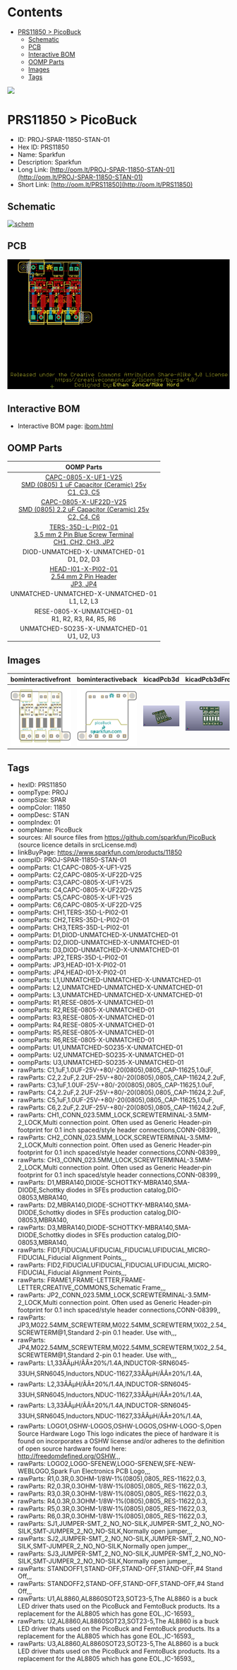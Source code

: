 



Contents
========

* [PRS11850 > PicoBuck](#prs11850--picobuck)
	* [Schematic](#schematic)
	* [PCB](#pcb)
	* [Interactive BOM](#interactive-bom)
	* [OOMP Parts](#oomp-parts)
	* [Images](#images)
	* [Tags](#tags)
  
![][im]
# PRS11850 > PicoBuck

- ID: PROJ-SPAR-11850-STAN-01
- Hex ID: PRS11850
- Name: Sparkfun
- Description: Sparkfun
- Long Link: [http://oom.lt/PROJ-SPAR-11850-STAN-01](http://oom.lt/PROJ-SPAR-11850-STAN-01)
- Short Link: [http://oom.lt/PRS11850](http://oom.lt/PRS11850)

## Schematic
  
[![schem](eagleSchemImage.png)](eagleSchemImage.png)
## PCB
  
[![pcb](eagleImage.png)](eagleImage.png)
## Interactive BOM

- Interactive BOM page: [ibom.html](https://htmlpreview.github.io/?https://github.com/oomlout/oomlout_OOMP_projects/blob/main/PROJ-SPAR-11850-STAN-01/kicad/bom/ibom.html)

## OOMP Parts
  

|OOMP Parts|
| :---: |
|[CAPC-0805-X-UF1-V25<br> SMD (0805) 1 uF Capacitor (Ceramic) 25v<br> C1, C3, C5](https://github.com/oomlout/oomlout_OOMP_parts/tree/main/CAPC-0805-X-UF1-V25/)|
|[CAPC-0805-X-UF22D-V25<br> SMD (0805) 2.2 uF Capacitor (Ceramic) 25v<br> C2, C4, C6](https://github.com/oomlout/oomlout_OOMP_parts/tree/main/CAPC-0805-X-UF22D-V25/)|
|[TERS-35D-L-PI02-01<br> 3.5 mm 2 Pin Blue Screw Terminal<br> CH1, CH2, CH3, JP2](https://github.com/oomlout/oomlout_OOMP_parts/tree/main/TERS-35D-L-PI02-01/)|
|DIOD-UNMATCHED-X-UNMATCHED-01<BR>D1, D2, D3|
|[HEAD-I01-X-PI02-01<br> 2.54 mm 2 Pin Header<br> JP3, JP4](https://github.com/oomlout/oomlout_OOMP_parts/tree/main/HEAD-I01-X-PI02-01/)|
|UNMATCHED-UNMATCHED-X-UNMATCHED-01<BR>L1, L2, L3|
|RESE-0805-X-UNMATCHED-01<BR>R1, R2, R3, R4, R5, R6|
|UNMATCHED-SO235-X-UNMATCHED-01<BR>U1, U2, U3|

## Images
  
  

|bominteractivefront|bominteractiveback|kicadPcb3d|kicadPcb3dFront|kicadPcb3dBack|eagleImage|eagleSchemImage|pcbdraw|pcbdrawback|
| :---: | :---: | :---: | :---: | :---: | :---: | :---: | :---: | :---: |
|[![bominteractivefront](bomFront_140.png)](bomFront.png)|[![bominteractiveback](bomBack_140.png)](bomBack.png)|[![kicadPcb3d](kicadPcb3d_140.png)](kicadPcb3d.png)|[![kicadPcb3dFront](kicadPcb3dFront_140.png)](kicadPcb3dFront.png)|[![kicadPcb3dBack](kicadPcb3dBack_140.png)](kicadPcb3dBack.png)|[![eagleImage](eagleImage_140.png)](eagleImage.png)|[![eagleSchemImage](eagleSchemImage_140.png)](eagleSchemImage.png)|[![pcbdraw](pcbdraw_140.png)](pcbdraw.png)|[![pcbdrawback](pcbdrawBack_140.png)](pcbdrawBack.png)|

## Tags

- hexID: PRS11850
- oompType: PROJ
- oompSize: SPAR
- oompColor: 11850
- oompDesc: STAN
- oompIndex: 01
- oompName: PicoBuck
- sources: All source files from https://github.com/sparkfun/PicoBuck (source licence details in srcLicense.md)
- linkBuyPage: https://www.sparkfun.com/products/11850
- oompID: PROJ-SPAR-11850-STAN-01
- oompParts: C1,CAPC-0805-X-UF1-V25
- oompParts: C2,CAPC-0805-X-UF22D-V25
- oompParts: C3,CAPC-0805-X-UF1-V25
- oompParts: C4,CAPC-0805-X-UF22D-V25
- oompParts: C5,CAPC-0805-X-UF1-V25
- oompParts: C6,CAPC-0805-X-UF22D-V25
- oompParts: CH1,TERS-35D-L-PI02-01
- oompParts: CH2,TERS-35D-L-PI02-01
- oompParts: CH3,TERS-35D-L-PI02-01
- oompParts: D1,DIOD-UNMATCHED-X-UNMATCHED-01
- oompParts: D2,DIOD-UNMATCHED-X-UNMATCHED-01
- oompParts: D3,DIOD-UNMATCHED-X-UNMATCHED-01
- oompParts: JP2,TERS-35D-L-PI02-01
- oompParts: JP3,HEAD-I01-X-PI02-01
- oompParts: JP4,HEAD-I01-X-PI02-01
- oompParts: L1,UNMATCHED-UNMATCHED-X-UNMATCHED-01
- oompParts: L2,UNMATCHED-UNMATCHED-X-UNMATCHED-01
- oompParts: L3,UNMATCHED-UNMATCHED-X-UNMATCHED-01
- oompParts: R1,RESE-0805-X-UNMATCHED-01
- oompParts: R2,RESE-0805-X-UNMATCHED-01
- oompParts: R3,RESE-0805-X-UNMATCHED-01
- oompParts: R4,RESE-0805-X-UNMATCHED-01
- oompParts: R5,RESE-0805-X-UNMATCHED-01
- oompParts: R6,RESE-0805-X-UNMATCHED-01
- oompParts: U1,UNMATCHED-SO235-X-UNMATCHED-01
- oompParts: U2,UNMATCHED-SO235-X-UNMATCHED-01
- oompParts: U3,UNMATCHED-SO235-X-UNMATCHED-01
- rawParts: C1,1uF,1.0UF-25V-+80/-20(0805),0805,,CAP-11625,1.0uF,
- rawParts: C2,2.2uF,2.2UF-25V-+80/-20(0805),0805,,CAP-11624,2.2uF,
- rawParts: C3,1uF,1.0UF-25V-+80/-20(0805),0805,,CAP-11625,1.0uF,
- rawParts: C4,2.2uF,2.2UF-25V-+80/-20(0805),0805,,CAP-11624,2.2uF,
- rawParts: C5,1uF,1.0UF-25V-+80/-20(0805),0805,,CAP-11625,1.0uF,
- rawParts: C6,2.2uF,2.2UF-25V-+80/-20(0805),0805,,CAP-11624,2.2uF,
- rawParts: CH1,,CONN_023.5MM_LOCK,SCREWTERMINAL-3.5MM-2_LOCK,Multi connection point. Often used as Generic Header-pin footprint for 0.1 inch spaced/style header connections,CONN-08399,,
- rawParts: CH2,,CONN_023.5MM_LOCK,SCREWTERMINAL-3.5MM-2_LOCK,Multi connection point. Often used as Generic Header-pin footprint for 0.1 inch spaced/style header connections,CONN-08399,,
- rawParts: CH3,,CONN_023.5MM_LOCK,SCREWTERMINAL-3.5MM-2_LOCK,Multi connection point. Often used as Generic Header-pin footprint for 0.1 inch spaced/style header connections,CONN-08399,,
- rawParts: D1,MBRA140,DIODE-SCHOTTKY-MBRA140,SMA-DIODE,Schottky diodes in SFEs production catalog,DIO-08053,MBRA140,
- rawParts: D2,MBRA140,DIODE-SCHOTTKY-MBRA140,SMA-DIODE,Schottky diodes in SFEs production catalog,DIO-08053,MBRA140,
- rawParts: D3,MBRA140,DIODE-SCHOTTKY-MBRA140,SMA-DIODE,Schottky diodes in SFEs production catalog,DIO-08053,MBRA140,
- rawParts: FID1,FIDUCIALUFIDUCIAL,FIDUCIALUFIDUCIAL,MICRO-FIDUCIAL,Fiducial Alignment Points,,,
- rawParts: FID2,FIDUCIALUFIDUCIAL,FIDUCIALUFIDUCIAL,MICRO-FIDUCIAL,Fiducial Alignment Points,,,
- rawParts: FRAME1,FRAME-LETTER,FRAME-LETTER,CREATIVE_COMMONS,Schematic Frame,,,
- rawParts: JP2,,CONN_023.5MM_LOCK,SCREWTERMINAL-3.5MM-2_LOCK,Multi connection point. Often used as Generic Header-pin footprint for 0.1 inch spaced/style header connections,CONN-08399,,
- rawParts: JP3,M022.54MM_SCREWTERM,M022.54MM_SCREWTERM,1X02_2.54_SCREWTERM@1,Standard 2-pin 0.1 header. Use with,,,
- rawParts: JP4,M022.54MM_SCREWTERM,M022.54MM_SCREWTERM,1X02_2.54_SCREWTERM@1,Standard 2-pin 0.1 header. Use with,,,
- rawParts: L1,33ÃÂµH/ÃÂ±20%/1.4A,INDUCTOR-SRN6045-33UH,SRN6045,Inductors,NDUC-11627,33ÃÂµH/ÃÂ±20%/1.4A,
- rawParts: L2,33ÃÂµH/ÃÂ±20%/1.4A,INDUCTOR-SRN6045-33UH,SRN6045,Inductors,NDUC-11627,33ÃÂµH/ÃÂ±20%/1.4A,
- rawParts: L3,33ÃÂµH/ÃÂ±20%/1.4A,INDUCTOR-SRN6045-33UH,SRN6045,Inductors,NDUC-11627,33ÃÂµH/ÃÂ±20%/1.4A,
- rawParts: LOGO1,OSHW-LOGOS,OSHW-LOGOS,OSHW-LOGO-S,Open Source Hardware Logo This logo indicates the piece of hardware it is found on incorporates a OSHW license and/or adheres to the definition of open source hardware found here: http://freedomdefined.org/OSHW,,,
- rawParts: LOGO2,LOGO-SFENEW,LOGO-SFENEW,SFE-NEW-WEBLOGO,Spark Fun Electronics PCB Logo,,,
- rawParts: R1,0.3R,0.3OHM-1/8W-1%(0805),0805,,RES-11622,0.3,
- rawParts: R2,0.3R,0.3OHM-1/8W-1%(0805),0805,,RES-11622,0.3,
- rawParts: R3,0.3R,0.3OHM-1/8W-1%(0805),0805,,RES-11622,0.3,
- rawParts: R4,0.3R,0.3OHM-1/8W-1%(0805),0805,,RES-11622,0.3,
- rawParts: R5,0.3R,0.3OHM-1/8W-1%(0805),0805,,RES-11622,0.3,
- rawParts: R6,0.3R,0.3OHM-1/8W-1%(0805),0805,,RES-11622,0.3,
- rawParts: SJ1,JUMPER-SMT_2_NO_NO-SILK,JUMPER-SMT_2_NO_NO-SILK,SMT-JUMPER_2_NO_NO-SILK,Normally open jumper,,,
- rawParts: SJ2,JUMPER-SMT_2_NO_NO-SILK,JUMPER-SMT_2_NO_NO-SILK,SMT-JUMPER_2_NO_NO-SILK,Normally open jumper,,,
- rawParts: SJ3,JUMPER-SMT_2_NO_NO-SILK,JUMPER-SMT_2_NO_NO-SILK,SMT-JUMPER_2_NO_NO-SILK,Normally open jumper,,,
- rawParts: STANDOFF1,STAND-OFF,STAND-OFF,STAND-OFF,#4 Stand Off,,,
- rawParts: STANDOFF2,STAND-OFF,STAND-OFF,STAND-OFF,#4 Stand Off,,,
- rawParts: U1,AL8860,AL8860SOT23,SOT23-5,The AL8860 is a buck LED driver thats used on the PicoBuck and FemtoBuck products. Its a replacement for the AL8805 which has gone EOL.,IC-16593,,
- rawParts: U2,AL8860,AL8860SOT23,SOT23-5,The AL8860 is a buck LED driver thats used on the PicoBuck and FemtoBuck products. Its a replacement for the AL8805 which has gone EOL.,IC-16593,,
- rawParts: U3,AL8860,AL8860SOT23,SOT23-5,The AL8860 is a buck LED driver thats used on the PicoBuck and FemtoBuck products. Its a replacement for the AL8805 which has gone EOL.,IC-16593,,



[im]: kicadPcb3d_450.png
